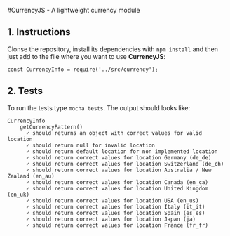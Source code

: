 #CurrencyJS - A lightweight currency module

## 1. Instructions

   Clonse the repository, install its dependencies with `npm install` and then just add to the file where you want to use **CurrencyJS**:

    const CurrencyInfo = require('../src/currency');


## 2. Tests
To run the tests type `mocha tests`. The output should looks like:

    CurrencyInfo
        getCurrencyPattern()
          ✓ should returns an object with correct values for valid location
          ✓ should return null for invalid location
          ✓ should return default location for non implemented location
          ✓ should return correct values for location Germany (de_de)
          ✓ should return correct values for location Switzerland (de_ch)
          ✓ should return correct values for location Australia / New Zealand (en_au)
          ✓ should return correct values for location Canada (en_ca)
          ✓ should return correct values for location United Kingdom (en_uk)
          ✓ should return correct values for location USA (en_us)
          ✓ should return correct values for location Italy (it_it)
          ✓ should return correct values for location Spain (es_es)
          ✓ should return correct values for location Japan (ja)
          ✓ should return correct values for location France (fr_fr)
